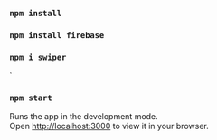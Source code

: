 ### `npm install`
### `npm install firebase`
### `npm i swiper`
 `

### `npm start`

Runs the app in the development mode.\
Open [http://localhost:3000](http://localhost:3000) to view it in your browser.
